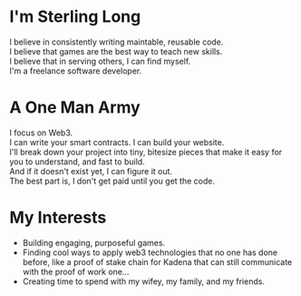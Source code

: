 # I'm Sterling Long
I believe in consistently writing maintable, reusable code.  
I believe that games are the best way to teach new skills.  
I believe that in serving others, I can find myself.  
I'm a freelance software developer.  

# A One Man Army
I focus on Web3.  
I can write your smart contracts. I can build your website.  
I'll break down your project into tiny, bitesize pieces that make it easy for you to understand, and fast to build.  
And if it doesn't exist yet, I can figure it out.  
The best part is, I don't get paid until you get the code.  

# My Interests

- Building engaging, purposeful games.
- Finding cool ways to apply web3 technologies that no one has done before, like a proof of stake chain for Kadena that can still communicate with the proof of work one...
- Creating time to spend with my wifey, my family, and my friends.

